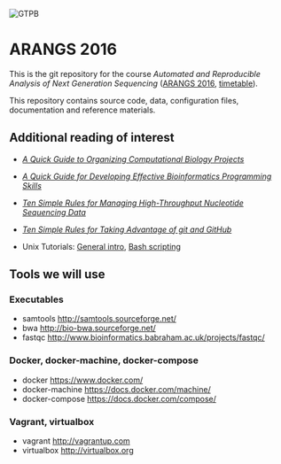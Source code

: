 ![GTPB](http://gtpb.igc.gulbenkian.pt/bicourses/images/GTPB2015logo.png "GTPB")

# ARANGS 2016

This is the git repository for the course
*Automated and Reproducible Analysis of Next Generation Sequencing*
([ARANGS 2016](http://gtpb.igc.gulbenkian.pt/bicourses/ARANGS16),
[timetable](http://gtpb.igc.gulbenkian.pt/bicourses/ARANGS16/timetable.html)).

This repository contains source code, data, configuration files, documentation and
reference materials.

## Additional reading of interest

* [_A Quick Guide to Organizing Computational Biology Projects_](http://dx.doi.org/10.1371/journal.pcbi.1000424)

* [_A Quick Guide for Developing Effective Bioinformatics Programming Skills_](http://dx.doi.org/10.1371/journal.pcbi.1000589)

* [_Ten Simple Rules for Managing High-Throughput Nucleotide Sequencing Data_](http://dx.doi.org/10.1101/049338)

* [_Ten Simple Rules for Taking Advantage of git and GitHub_](http://dx.doi.org/10.1101/048744)

* Unix Tutorials: [General intro](http://www.ee.surrey.ac.uk/Teaching/Unix/), [Bash scripting](http://tldp.org/LDP/abs/html/)

<!--
## NGS reference materials

The following are somewhat old and a bit out of scope for the course, but might still be interesting:

* DNA Sequencing Technologies
http://www.nature.com/scitable/topicpage/DNA-Sequencing-Technologies-690

* "The Sanger FASTQ file format for sequences with quality scores, and the Solexa/Illumina FASTQ variants"
http://dx.doi.org/10.1093%2Fnar%2Fgkp1137

* "A Practical Comparison of De Novo Genome Assembly Software Tools for Next-Generation Sequencing Technologies"
http://dx.doi.org/10.1371/journal.pone.0017915

* "A beginner's guide to eukaryotic genome annotation"
http://dx.doi.org/10.1038/nrg3174

* NGS glossary spreadsheet
https://docs.google.com/spreadsheet/ccc?key=0Av8UW3JvZsgcdE9wZW1sYzlCQWFwNjBXLWMtQzZLN3c#gid=0

* NGS platforms
https://docs.google.com/document/pub?id=1rYbBPELjjezRVjkQfkulJI2jNxL5LsRuNXVv_CxCpd4

## Syntax Format Descriptions

* SAM/BAM http://samtools.sourceforge.net/SAM1.pdf
* VCF Format http://www.1000genomes.org/wiki/Analysis/Variant%20Call%20Format/vcf-variant-call-format-version-40
* FASTQ http://maq.sourceforge.net/fastq.shtml
* Sequence file formats http://bioinf.comav.upv.es/courses/sequence_analysis/sequence_file_formats.html

-->

## Tools we will use

### Executables

* samtools http://samtools.sourceforge.net/
* bwa http://bio-bwa.sourceforge.net/
* fastqc http://www.bioinformatics.babraham.ac.uk/projects/fastqc/

### Docker, docker-machine, docker-compose

* docker https://www.docker.com/
* docker-machine https://docs.docker.com/machine/
* docker-compose https://docs.docker.com/compose/

### Vagrant, virtualbox

- vagrant http://vagrantup.com
- virtualbox http://virtualbox.org
